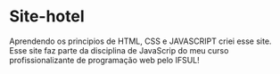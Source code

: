 # Site-hotel
Aprendendo os principios de HTML, CSS e JAVASCRIPT criei esse site. Esse site faz parte da disciplina de JavaScrip do meu curso profissionalizante de programação web pelo IFSUL!
